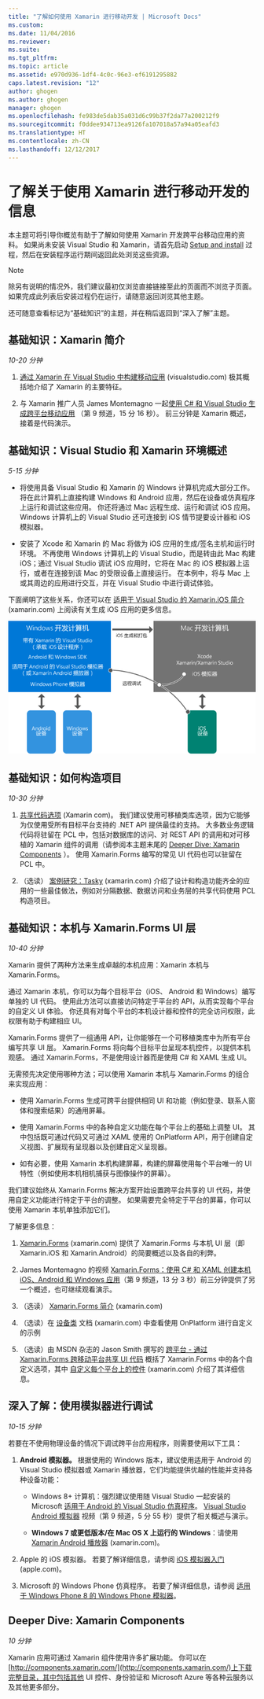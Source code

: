 ```yaml
---
title: "了解如何使用 Xamarin 进行移动开发 | Microsoft Docs"
ms.custom: 
ms.date: 11/04/2016
ms.reviewer: 
ms.suite: 
ms.tgt_pltfrm: 
ms.topic: article
ms.assetid: e970d936-1df4-4c0c-96e3-ef6191295882
caps.latest.revision: "12"
author: ghogen
ms.author: ghogen
manager: ghogen
ms.openlocfilehash: fe983de5dab35a031d6c99b37f2da77a200212f9
ms.sourcegitcommit: f0ddee934713ea9126fa107018a57a94a05eafd3
ms.translationtype: HT
ms.contentlocale: zh-CN
ms.lasthandoff: 12/12/2017
---
```

# <a name="learn-about-mobile-development-with-xamarin"></a>了解关于使用 Xamarin 进行移动开发的信息
本主题可将引导你概览有助于了解如何使用 Xamarin 开发跨平台移动应用的资料。 如果尚未安装 Visual Studio 和 Xamarin，请首先启动 [Setup and install](../cross-platform/setup-and-install.md) 过程，然后在安装程序运行期间返回此处浏览这些资源。  
  
> [!NOTE]
>  除另有说明的情况外，我们建议最初仅浏览直接链接至此的页面而不浏览子页面。 如果完成此列表后安装过程仍在运行，请随意返回浏览其他主题。  
>   
>  还可随意查看标记为“基础知识”的主题，并在稍后返回到“深入了解”主题。  
  
## <a name="essentials-introduction-to-xamarin"></a>基础知识：Xamarin 简介  
 *10-20 分钟*  
  
1.  [通过 Xamarin 在 Visual Studio 中构建移动应用](https://www.visualstudio.com/explore/xamarin-vs) (visualstudio.com) 极其概括地介绍了 Xamarin 的主要特征。  
  
2.  与 Xamarin 推广人员 James Montemagno 一起[使用 C# 和 Visual Studio 生成跨平台移动应用](https://channel9.msdn.com/Events/Visual-Studio/Visual-Studio-2015-Final-Release-Event/Building-cross-platform-mobile-apps-using-C-and-Visual-Studio-2015) （第 9 频道，15 分 16 秒）。 前三分钟是 Xamarin 概述，接着是代码演示。  
  
## <a name="essentials-overview-of-the-visual-studio-and-xamarin-environment"></a>基础知识：Visual Studio 和 Xamarin 环境概述  
 *5-15 分钟*  
  
-   将使用具备 Visual Studio 和 Xamarin 的 Windows 计算机完成大部分工作。 将在此计算机上直接构建 Windows 和 Android 应用，然后在设备或仿真程序上运行和调试这些应用。 你还将通过 Mac 远程生成、运行和调试 iOS 应用。 Windows 计算机上的 Visual Studio 还可连接到 iOS 情节提要设计器和 iOS 模拟器。  
  
-   安装了 Xcode 和 Xamarin 的 Mac 将做为 iOS 应用的生成/签名主机和运行时环境。 不再使用 Windows 计算机上的 Visual Studio，而是转由此 Mac 构建 iOS；通过 Visual Studio 调试 iOS 应用时，它将在 Mac 的 iOS 模拟器上运行，或者在连接到该 Mac 的受限设备上直接运行。 在本例中，将与 Mac 上或其周边的应用进行交互，并在 Visual Studio 中进行调试体验。  
  
 下面阐明了这些关系，你还可以在 [适用于 Visual Studio 的 Xamarin.iOS 简介](http://developer.xamarin.com/guides/ios/getting_started/installation/windows/introduction_to_xamarin_ios_for_visual_studio/) (xamarin.com) 上阅读有关生成 iOS 应用的更多信息。  
  
 ![Xamarin 环境中 Windows 与 Mac 开发计算机之间的关系](../cross-platform/media/crossplat-xamarin-learn-1.png "CrossPlat Xamarin Learn 1")  
  
## <a name="essentials-how-projects-are-structured"></a>基础知识：如何构造项目  
 *10-30 分钟*  
  
1.  [共享代码选项](http://developer.xamarin.com/guides/cross-platform/application_fundamentals/building_cross_platform_applications/sharing_code_options/) (Xamarin com)。 我们建议使用可移植类库选项，因为它能够为仅使用受所有目标平台支持的 .NET API 提供最佳的支持。 大多数业务逻辑代码将驻留在 PCL 中，包括对数据库的访问、对 REST API 的调用和对可移植的 Xamarin 组件的调用（请参阅本主题末尾的 [Deeper Dive: Xamarin Components](#components) ）。 使用 Xamarin.Forms 编写的常见 UI 代码也可以驻留在 PCL 中。  
  
2.  （选读） [案例研究：Tasky](http://developer.xamarin.com/guides/cross-platform/application_fundamentals/building_cross_platform_applications/case_study-tasky/) (xamarin.com) 介绍了设计和构造功能齐全的应用的一些最佳做法，例如对分隔数据、数据访问和业务层的共享代码使用 PCL 构造项目。  
  
## <a name="essentials-native-and-xamarinforms-ui-layers"></a>基础知识：本机与 Xamarin.Forms UI 层  
 *10-40 分钟*  
  
 Xamarin 提供了两种方法来生成卓越的本机应用：Xamarin 本机与 Xamarin.Forms。  
  
 通过 Xamarin 本机，你可以为每个目标平台（iOS、 Android 和 Windows）编写单独的 UI 代码。  使用此方法可以直接访问特定于平台的 API，从而实现每个平台的自定义 UI 体验。  你还具有对每个平台的本机设计器和控件的完全访问权限，此权限有助于构建相应 UI。  
  
 Xamarin.Forms 提供了一组通用 API，让你能够在一个可移植类库中为所有平台编写共享 UI 层。  Xamarin.Forms 将向每个目标平台呈现本机控件，以提供本机观感。  通过 Xamarin.Forms，不是使用设计器而是使用 C# 和 XAML 生成 UI。  
  
 无需预先决定使用哪种方法；可以使用 Xamarin 本机与 Xamarin.Forms 的组合来实现应用：  
  
-   使用 Xamarin.Forms 生成可跨平台提供相同 UI 和功能（例如登录、联系人窗体和搜索结果）的通用屏幕。  
  
-   使用 Xamarin.Forms 中的各种自定义功能在每个平台上的基础上调整 UI。 其中包括既可通过代码又可通过 XAML 使用的 OnPlatform API，用于创建自定义视图、扩展现有呈现器以及创建自定义呈现器。  
  
-   如有必要，使用 Xamarin 本机构建屏幕，构建的屏幕使用每个平台唯一的 UI 特性（例如使用本机相机捕获与图像操作的屏幕）。  
  
 我们建议始终从 Xamarin.Forms 解决方案开始设置跨平台共享的 UI 代码，并使用自定义功能进行特定于平台的调整。 如果需要完全特定于平台的屏幕，你可以使用 Xamarin 本机单独添加它们。  
  
 了解更多信息：  
  
1.  [Xamarin.Forms](http://developer.xamarin.com/guides/cross-platform/xamarin-forms/) (xamarin.com) 提供了 Xamarin.Forms 与本机 UI 层（即 Xamarin.iOS 和 Xamarin.Android）的简要概述以及各自的利弊。  
  
2.  James Montemagno 的视频 [Xamarin.Forms：使用 C# 和 XAML 创建本机 iOS、Android 和 Windows 应用](https://channel9.msdn.com/events/Visual-Studio/Connect-event-2015/704)（第 9 频道，13 分 3 秒）前三分钟提供了另一个概述，也可继续观看演示。  
  
3.  （选读） [Xamarin.Forms 简介](http://developer.xamarin.com/guides/cross-platform/xamarin-forms/getting-started/introduction-to-xamarin-forms/) (xamarin.com)  
  
4.  （选读）在 [设备类](http://developer.xamarin.com/guides/xamarin-forms/platform-features/device/) 文档 (xamarin.com) 中查看使用 OnPlatform 进行自定义的示例  
  
5.  （选读）由 MSDN 杂志的 Jason Smith 撰写的 [跨平台 - 通过 Xamarin.Forms 跨移动平台共享 UI 代码](https://msdn.microsoft.com/magazine/dn904669.aspx) 概括了 Xamarin.Forms 中的各个自定义选项，其中 [自定义每个平台上的控件](http://developer.xamarin.com/guides/xamarin-forms/custom-renderer/) (xamarin.com) 介绍了其详细信息。  
  
## <a name="deeper-dive-debugging-with-emulators"></a>深入了解：使用模拟器进行调试  
 *10-15 分钟*  
  
 若要在不使用物理设备的情况下调试跨平台应用程序，则需要使用以下工具：  
  
1.  **Android 模拟器。** 根据使用的 Windows 版本，建议使用适用于 Android 的 Visual Studio 模拟器或 Xamarin 播放器，它们均能提供优越的性能并支持各种设备功能：  
  
    -   Windows 8+ 计算机：强烈建议使用随 Visual Studio 一起安装的 Microsoft [适用于 Android 的 Visual Studio 仿真程序](https://www.visualstudio.com/en-us/features/msft-android-emulator-vs.aspx)。  [Visual Studio Android 模拟器](https://channel9.msdn.com/events/Visual-Studio/Connect-event-2015/711) 视频（第 9 频道，5 分 55 秒）提供了相关概述与演示。  
  
    -   **Windows 7 或更低版本/在 Mac OS X 上运行的 Windows**：请使用 [Xamarin Android 播放器](http://developer.xamarin.com/guides/android/getting_started/installation/android-player) (xamarin.com)。  
  
2.  Apple 的 iOS 模拟器。 若要了解详细信息，请参阅 [iOS 模拟器入门](https://developer.apple.com/library/prerelease/content/documentation/IDEs/Conceptual/iOS_Simulator_Guide/GettingStartedwithiOSSimulator/GettingStartedwithiOSSimulator.html#//apple_ref/doc/uid/TP40012848-CH5-SW1) (apple.com)。  
  
3.  Microsoft 的 Windows Phone 仿真程序。 若要了解详细信息，请参阅 [适用于 Windows Phone 8 的 Windows Phone 模拟器](../debugger/run-windows-phone-apps-in-the-emulator.md)。  
  
##  <a name="components"></a> Deeper Dive: Xamarin Components  
 *10 分钟*  
  
 Xamarin 应用可通过 Xamarin 组件使用许多扩展功能。 你可以在 [http://components.xamarin.com/](http://components.xamarin.com/)上下载完整目录，其中包括其他 UI 控件、身份验证和 Microsoft Azure 等各种云服务以及其他更多部分。